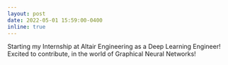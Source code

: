 ```yaml
---
layout: post
date: 2022-05-01 15:59:00-0400
inline: true
---
```


Starting my Internship at Altair Engineering as a Deep Learning Engineer! Excited to contribute, in the world of Graphical Neural Networks!
